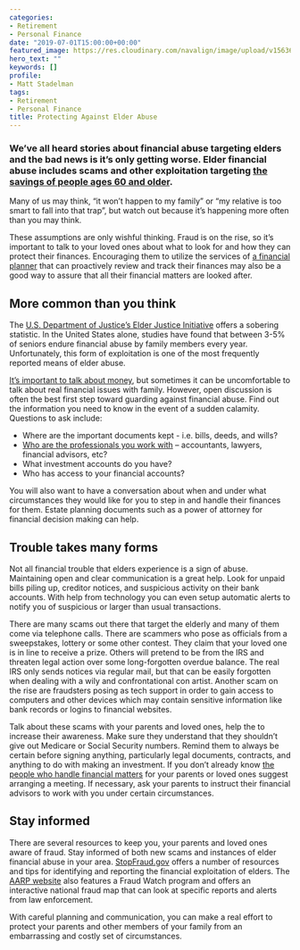 ```yaml
---
categories:
- Retirement
- Personal Finance
date: "2019-07-01T15:00:00+00:00"
featured_image: https://res.cloudinary.com/navalign/image/upload/v1563632670/Older%20Lady%20Hands%20cristian-newman-CeZypKDceQc-unsplash.jpg
hero_text: ""
keywords: []
profile:
- Matt Stadelman
tags:
- Retirement
- Personal Finance
title: Protecting Against Elder Abuse
---
```

### We’ve all heard stories about financial abuse targeting elders and the bad news is it’s only getting worse. Elder financial abuse includes scams and other exploitation targeting [the savings of people ages 60 and older](https://navalign.com/what-we-do/retirement-planning-strategies/). 

Many of us may think, “it won’t happen to my family” or “my relative is too smart to fall into that trap”, but watch out because it’s happening more often than you may think.

These assumptions are only wishful thinking. Fraud is on the rise, so it’s important to talk to your loved ones about what to look for and how they can protect their finances. Encouraging them to utilize the services of [a financial planner](https://navalign.com/what-we-do/fiduciary-financial-planning/) that can proactively review and track their finances may also be a good way to assure that all their financial matters are looked after.

## More common than you think

The [U.S. Department of Justice’s Elder Justice Initiative](https://www.justice.gov/elderjustice) offers a sobering statistic. In the United States alone, studies have found that between 3-5% of seniors endure financial abuse by family members every year. Unfortunately, this form of exploitation is one of the most frequently reported means of elder abuse.

[It’s important to talk about money](https://navalign.com/updates/401k-the-retirement-marathon/), but sometimes it can be uncomfortable to talk about real financial issues with family. However, open discussion is often the best first step toward guarding against financial abuse. Find out the information you need to know in the event of a sudden calamity. Questions to ask include:

* Where are the important documents kept - i.e. bills, deeds, and wills?
* [Who are the professionals you work with](https://navalign.com/what-we-do/fiduciary-investment-services/) – accountants, lawyers, financial advisors, etc?
* What investment accounts do you have?
* Who has access to your financial accounts?

You will also want to have a conversation about when and under what circumstances they would like for you to step in and handle their finances for them. Estate planning documents such as a power of attorney for financial decision making can help.

## Trouble takes many forms

Not all financial trouble that elders experience is a sign of abuse. Maintaining open and clear communication is a great help. Look for unpaid bills piling up, creditor notices, and suspicious activity on their bank accounts. With help from technology you can even setup automatic alerts to notify you of suspicious or larger than usual transactions.

There are many scams out there that target the elderly and many of them come via telephone calls. There are scammers who pose as officials from a sweepstakes, lottery or some other contest. They claim that your loved one is in line to receive a prize. Others will pretend to be from the IRS and threaten legal action over some long-forgotten overdue balance. The real IRS only sends notices via regular mail, but that can be easily forgotten when dealing with a wily and confrontational con artist. Another scam on the rise are fraudsters posing as tech support in order to gain access to computers and other devices which may contain sensitive information like bank records or logins to financial websites.

Talk about these scams with your parents and loved ones, help the to increase their awareness. Make sure they understand that they shouldn’t give out Medicare or Social Security numbers. Remind them to always be certain before signing anything, particularly legal documents, contracts, and anything to do with making an investment. If you don’t already know [the people who handle financial matters](https://navalign.com/what-we-do/fiduciary-investment-services/) for your parents or loved ones suggest arranging a meeting. If necessary, ask your parents to instruct their financial advisors to work with you under certain circumstances.

## Stay informed

There are several resources to keep you, your parents and loved ones aware of fraud. Stay informed of both new scams and instances of elder financial abuse in your area. [StopFraud.gov](https://www.justice.gov/fraudtaskforce) offers a number of resources and tips for identifying and reporting the financial exploitation of elders. The [AARP website](https://www.aarp.org/) also features a Fraud Watch program and offers an interactive national fraud map that can look at specific reports and alerts from law enforcement.

With careful planning and communication, you can make a real effort to protect your parents and other members of your family from an embarrassing and costly set of circumstances.
